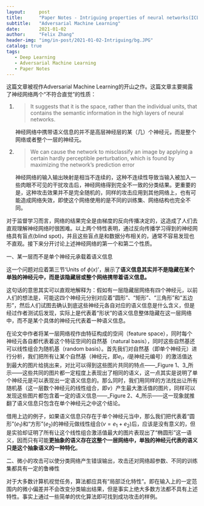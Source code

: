 ```yaml
---
layout:     post
title:      "Paper Notes - Intriguing properties of neural networks(ICLR 2014)"
subtitle:   "Adversarial Machine Learning"
date:       2021-01-02
author:     "Felix Zhang"
header-img: "img/in-post/2021-01-02-Intriguing/bg.JPG"
catalog: true
tags:
   - Deep Learning
   - Adversarial Machine Learning
   - Paper Notes
---
```


这篇文章被视作Adversarial Machine Learning的开山之作。这篇文章主要揭露了神经网络两个“不符合直觉”的性质：

1. > It suggests that it is the space, rather than the individual units, that contains the semantic information in the high layers of neural networks.

   神经网络中携带语义信息的并不是高层神经层的某（几）个神经元，而是整个网络或者整个一层的神经元。

2. > We can cause the network to misclassify an image by applying a certain hardly perceptible perturbation, which is found by maximizing the network’s prediction error

   神经网络的输入输出映射是相当不连续的，这种不连续性导致当输入被加入一些肉眼不可见的干扰攻击后，神经网络得到完全不一致的分类结果。更重要的是，这种攻击效果并不是完全随机的，同样的攻击应用到其他网络上，也有可能造成网络失效，即使这个网络使用的是不同的训练集、网络结构也完全不同。



对于监督学习而言，网络的结果完全是由梯度的反向传播决定的，这造成了人们去直观理解神经网络时很困难。以上两个特性表明，通过反向传播学习得到的神经网络具有盲点(blind spot)，并且这些盲点是和数据分布相关的，通常不容易发现也不直观。接下来分开讨论上述神经网络的第一个和第二个性质。

一、某一层而不是单个神经元承载着语义信息

这一个问题对应着第三节‘Units of $\phi(x)$’，展示了**语义信息其实并不是隐藏在某个单独的神经元中，而是该隐藏层或整个网络携带着语义信息。**

这句话的意思其实可以直观地解释为：假如有一层隐藏层网络有四个神经元，以前人们的想法是，可能这四个神经元分别对应着“圆形”、“矩形”、“三角形”和“五边形”，然后人们试图去确认到底这些神经元各自对应的语义信息是什么含义，但是经过作者测试后发现，实际上是代表着“形状”的语义信息整体隐藏在这一层网络中，而不是某个具体的神经元代表着一种语义信息。

在论文中作者将某一层网络视作由特征构成的空间（feature space），同时每个神经元各自都代表着这个特征空间的自然基（natural basis），同时这些自然基还可以线性组合为随机基（random basis）。首先我们对自然基（即单个神经元）进行分析，我们把所有让某个自然基（神经元，即$e_i$，$i$是神经元编号）的激活值达到最大的图片给挑出来，对比可以得到这些图片共同的特点——_Figure 1、3_所示——这些共同的图片都一定程度上表现出了相同的语义，这一点其实是说明了单个神经元是可以表现出一定语义信息的。那么同时，我们用同样的方法找出让所有随机基（这一层数个神经元的线性组合，即$v$）产生最大激活值的图片，同样可以发现这些图片都包含着一定的语义信息——_Figure 2、4_所示——这一现象就推翻了语义信息只包含在单个神经元之中这个结论。

借用上边的例子，如果语义信息只存在于单个神经元当中，那么我们把代表着“圆形”($e_1$)和“方形”($e_2$)的神经元做线性组合($v=e_1+e_2$)后，应该是没有意义的，但是实验却证明了所有让这个线性组合激活值最大的图片表现出了“椭圆形”这一语义，因而只有可能**更抽象的语义存在这整个一层网络中，单独的神经元代表的语义只是这个抽象语义的一种特化**。

二、微小的攻击可以使分类网络产生错误输出，攻击还对网络超参数、不同的训练集都具有一定的鲁棒性

对于大多数计算机视觉任务，算法都应具有“局部泛化特性”。即在输入上的一定范围内的微小偏差并不会改变分类输出结果，但是事实上绝大多数方法都不具有上述特性。事实上通过一些简单的优化算法即可找到成功攻击的样例。